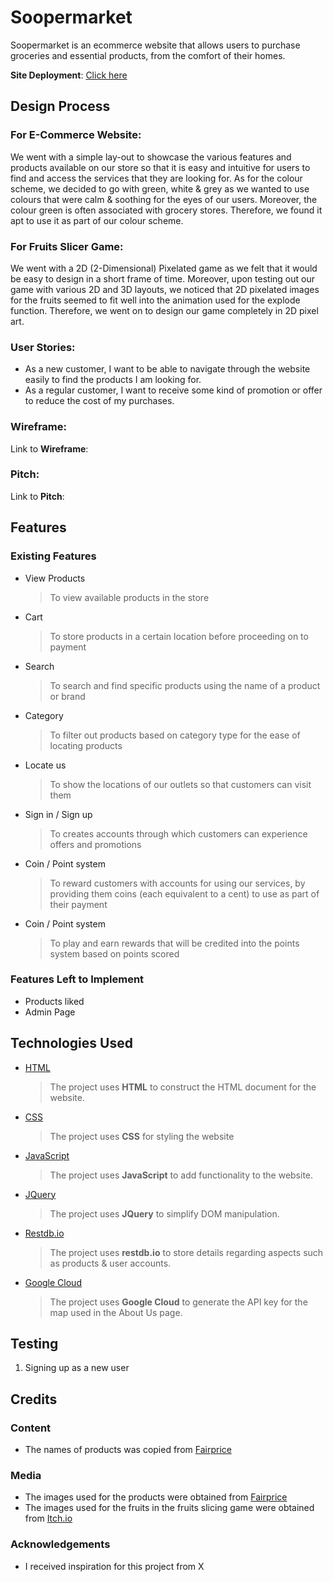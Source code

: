 # Soopermarket

Soopermarket is an ecommerce website that allows users to purchase groceries and essential products, from the comfort of their homes.

**Site Deployment**: [Click here](https://wirenotcable.github.io/Asg2/)
 
## Design Process

### For E-Commerce Website:
We went with a simple lay-out to showcase the various features and products available on our store so that it is  easy and intuitive for users to find and access the services that they are looking for. As for the colour scheme, we decided to go with green, white & grey as we wanted to use colours that were calm & soothing for the eyes of our users. Moreover, the colour green is often associated with grocery stores. Therefore, we found it apt to use it as part of our colour scheme.

### For Fruits Slicer Game:
We went with a 2D (2-Dimensional) Pixelated game as we felt that it would be easy to design in a short frame of time. Moreover, upon testing out our game with various 2D and 3D layouts, we noticed that 2D pixelated images for the fruits seemed to fit well into the animation used for the explode function. Therefore, we went on to design our game completely in 2D pixel art.

### User Stories:
- As a new customer, I want to be able to navigate through the website easily to find the products I am looking for.
- As a regular customer, I want to receive some kind of promotion or offer to reduce the cost of my purchases.

### Wireframe:
Link to **Wireframe**:

### Pitch: 
Link to **Pitch**:

## Features
 
### Existing Features
- View Products
  > To view available products in the store
- Cart
  > To store products in a certain location before proceeding on to payment
- Search
  > To search and find specific products using the name of a product or brand
- Category
  > To filter out products based on category type for the ease of locating products
- Locate us
  > To show the locations of our outlets so that customers can visit them
- Sign in / Sign up
  > To creates accounts through which customers can experience offers and promotions
- Coin / Point system
  > To reward customers with accounts for using our services, by providing them coins (each equivalent to a cent) to use as part of their payment
- Coin / Point system
  > To play and earn rewards that will be credited into the points system based on points scored

### Features Left to Implement
- Products liked
- Admin Page

## Technologies Used

- [HTML](https://developer.mozilla.org/en-US/docs/Web/HTML)
  > The project uses **HTML** to construct the HTML document for the website.

- [CSS](https://developer.mozilla.org/en-US/docs/Web/CSS)
  > The project uses **CSS** for styling the website

- [JavaScript](https://www.javascript.com/)
  > The project uses **JavaScript** to add functionality to the website.

- [JQuery](https://jquery.com)
  > The project uses **JQuery** to simplify DOM manipulation.

- [Restdb.io](https://restdb.io/)
  > The project uses **restdb.io** to store details regarding aspects such as products & user accounts.

- [Google Cloud](https://cloud.google.com/)
  > The project uses **Google Cloud** to generate the API key for the map used in the About Us page.

## Testing
1. Signing up as a new user

## Credits

### Content
- The names of products was copied from [Fairprice](https://www.fairprice.com.sg/)

### Media
- The images used for the products were obtained from [Fairprice](https://www.fairprice.com.sg/)
- The images used for the fruits in the fruits slicing game were obtained from [Itch.io](https://itch.io/)

### Acknowledgements

- I received inspiration for this project from X